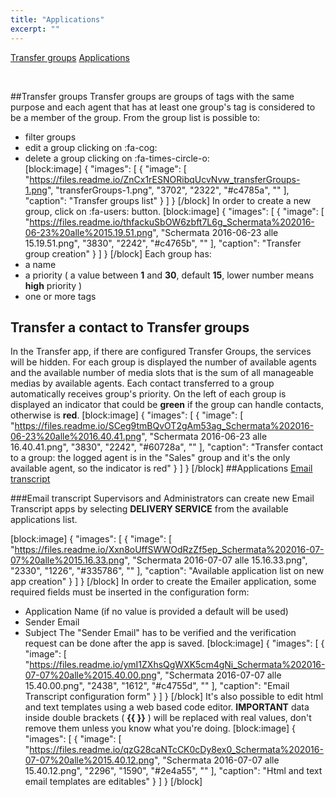 ```yaml
---
title: "Applications"
excerpt: ""
---
```

[Transfer groups](#section-transfer-groups "Transfer groups")
[Applications](#section-applications "Applications")

<br>

##Transfer groups
Transfer groups are groups of tags with the same purpose and each agent that has at least one group's tag is considered to be a member of the group.
From the group list is possible to:
- filter groups
- edit a group clicking on :fa-cog:
- delete a group clicking on :fa-times-circle-o:  
[block:image]
{
  "images": [
    {
      "image": [
        "https://files.readme.io/ZnCx1rESNORibqUcvNvw_transferGroups-1.png",
        "transferGroups-1.png",
        "3702",
        "2322",
        "#c4785a",
        ""
      ],
      "caption": "Transfer groups list"
    }
  ]
}
[/block]
In order to create a new group, click on :fa-users: button.
[block:image]
{
  "images": [
    {
      "image": [
        "https://files.readme.io/thfackuSbOW6zbft7L6g_Schermata%202016-06-23%20alle%2015.19.51.png",
        "Schermata 2016-06-23 alle 15.19.51.png",
        "3830",
        "2242",
        "#c4765b",
        ""
      ],
      "caption": "Transfer group creation"
    }
  ]
}
[/block]
Each group has:
- a name
- a priority ( a value between **1** and **30**, default **15**, lower number means **high** priority )
- one or more tags

## Transfer a contact to Transfer groups

In the Transfer app, if there are configured Transfer Groups, the services will be hidden.
For each group is displayed the number of available agents and the available number of media slots that is the sum of all manageable medias by available agents. Each contact transferred to a group automatically receives group's priority.
On the left of each group is displayed an indicator that could be **green** if the group can handle contacts, otherwise is **red**. 
[block:image]
{
  "images": [
    {
      "image": [
        "https://files.readme.io/SCeg9tmBQvOT2gAm53ag_Schermata%202016-06-23%20alle%2016.40.41.png",
        "Schermata 2016-06-23 alle 16.40.41.png",
        "3830",
        "2242",
        "#60728a",
        ""
      ],
      "caption": "Transfer contact to a group: the logged agent is in the \"Sales\" group and it's the only available agent, so the indicator is red"
    }
  ]
}
[/block]
##Applications
[Email transcript](#section-email-transcript "Email transcript")

###Email transcript
Supervisors and Administrators can create new Email Transcript apps by selecting **DELIVERY SERVICE** from the available applications list.

[block:image]
{
  "images": [
    {
      "image": [
        "https://files.readme.io/Xxn8oUffSWWOdRzZf5ep_Schermata%202016-07-07%20alle%2015.16.33.png",
        "Schermata 2016-07-07 alle 15.16.33.png",
        "2330",
        "1226",
        "#335786",
        ""
      ],
      "caption": "Available application list on new app creation"
    }
  ]
}
[/block]
In order to create the Emailer application, some required fields must be inserted in the configuration form:
* Application Name (if no value is provided a default will be used)
* Sender Email
* Subject
The "Sender Email" has to be verified and the verification request can be done after the app is saved.
[block:image]
{
  "images": [
    {
      "image": [
        "https://files.readme.io/ymI1ZXhsQgWXK5cm4gNi_Schermata%202016-07-07%20alle%2015.40.00.png",
        "Schermata 2016-07-07 alle 15.40.00.png",
        "2438",
        "1612",
        "#c4755d",
        ""
      ],
      "caption": "Email Transcript configuration form"
    }
  ]
}
[/block]
It's also possible to edit html and text templates using a web based code editor.
**IMPORTANT** data inside double brackets ( **{{ }}** ) will be replaced with real values, don't remove them unless you know what you're doing.
[block:image]
{
  "images": [
    {
      "image": [
        "https://files.readme.io/qzG28caNTcCK0cDy8ex0_Schermata%202016-07-07%20alle%2015.40.12.png",
        "Schermata 2016-07-07 alle 15.40.12.png",
        "2296",
        "1590",
        "#2e4a55",
        ""
      ],
      "caption": "Html and text email templates are editables"
    }
  ]
}
[/block]